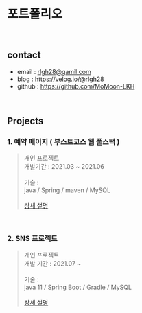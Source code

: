 # 포트폴리오

<br>

## contact
- email : rlgh28@gamil.com
- blog : https://velog.io/@rlgh28
- github : https://github.com/MoMoon-LKH

<br>

## Projects
### 1. 예약 페이지 ( 부스트코스 웹 풀스택 )
> 개인 프로젝트 <br>
> 개발기간 : 2021.03 ~ 2021.06 <br>
> <br>
> 기술 : <br>
> java / Spring / maven / MySQL <br>
> <br> 
> [상세 설명](https://github.com/MoMoon-LKH/WebStudy/tree/master/26(project)/reservation)

<br>

### 2. SNS 프로젝트
> 개인 프로젝트 <br>
> 개발 기간 : 2021.07 ~  <br>
> <br>
> 기술 : <br>
> java 11 / Spring Boot / Gradle / MySQL <br>
> <br>
> [상세 설명]() <br>

